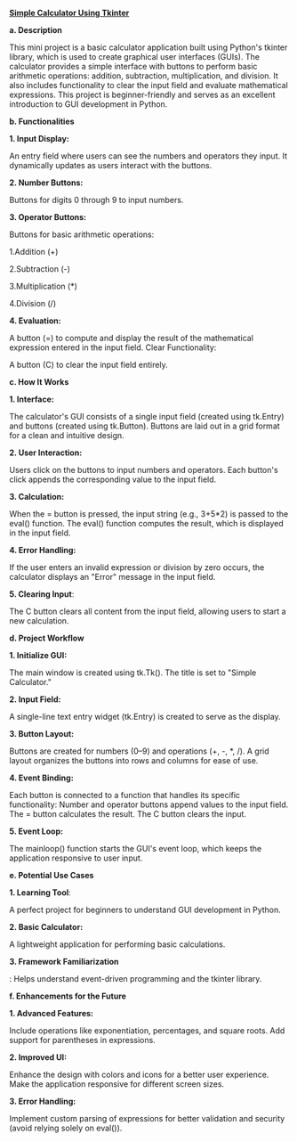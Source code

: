 **<u>Simple Calculator Using Tkinter</u>**

**a. Description**

This mini project is a basic calculator application built using Python's tkinter library, which is used to create graphical user interfaces (GUIs). The calculator provides a simple interface with buttons to perform basic arithmetic operations: addition, subtraction, multiplication, and division. It also includes functionality to clear the input field and evaluate mathematical expressions.
This project is beginner-friendly and serves as an excellent introduction to GUI development in Python.

**b. Functionalities**

**1. Input Display:**

An entry field where users can see the numbers and operators they input.
It dynamically updates as users interact with the buttons.

**2. Number Buttons:**

Buttons for digits 0 through 9 to input numbers.

**3. Operator Buttons:**

Buttons for basic arithmetic operations:

1.Addition (+)

2.Subtraction (-)

3.Multiplication (*)

4.Division (/)


**4. Evaluation:**

A button (=) to compute and display the result of the mathematical expression entered in the input field.
Clear Functionality:

A button (C) to clear the input field entirely.

**c. How It Works**

**1. Interface:**

The calculator's GUI consists of a single input field (created using tk.Entry) and buttons (created using tk.Button).
Buttons are laid out in a grid format for a clean and intuitive design.

**2. User Interaction:**

Users click on the buttons to input numbers and operators.
Each button's click appends the corresponding value to the input field.

**3. Calculation:**

When the = button is pressed, the input string (e.g., 3+5*2) is passed to the eval() function.
The eval() function computes the result, which is displayed in the input field.

**4. Error Handling:**

If the user enters an invalid expression or division by zero occurs, the calculator displays an "Error" message in the input field.

**5. Clearing Input**:

The C button clears all content from the input field, allowing users to start a new calculation.

**d. Project Workflow**

**1. Initialize GUI:**

The main window is created using tk.Tk().
The title is set to "Simple Calculator."

**2. Input Field:**

A single-line text entry widget (tk.Entry) is created to serve as the display.

**3. Button Layout:**

Buttons are created for numbers (0–9) and operations (+, -, *, /).
A grid layout organizes the buttons into rows and columns for ease of use.

**4. Event Binding:**

Each button is connected to a function that handles its specific functionality:
Number and operator buttons append values to the input field.
The = button calculates the result.
The C button clears the input.

**5. Event Loop:**

The mainloop() function starts the GUI's event loop, which keeps the application responsive to user input.

**e. Potential Use Cases**

**1. Learning Tool**:

A perfect project for beginners to understand GUI development in Python.

**2. Basic Calculator:**

A lightweight application for performing basic calculations.

**3. Framework Familiarization**

: Helps understand event-driven programming and the tkinter library.

**f. Enhancements for the Future**

**1. Advanced Features:**

Include operations like exponentiation, percentages, and square roots.
Add support for parentheses in expressions.

**2. Improved UI:**

Enhance the design with colors and icons for a better user experience.
Make the application responsive for different screen sizes.

**3. Error Handling:**

Implement custom parsing of expressions for better validation and security (avoid relying solely on eval()).
